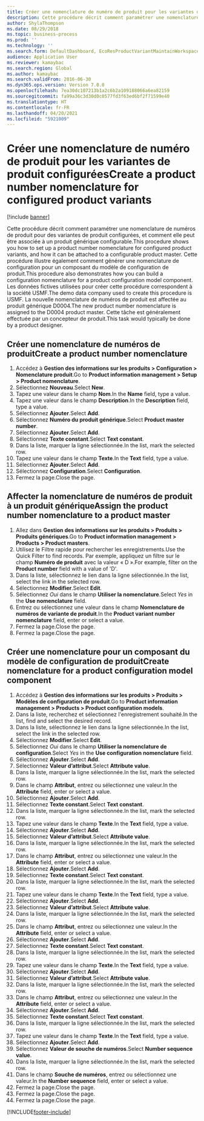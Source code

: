 ```yaml
---
title: Créer une nomenclature de numéro de produit pour les variantes de produit configurées
description: Cette procédure décrit comment paramétrer une nomenclature de numéros de produit pour des variantes de produit configurées, et comment elle peut être associée à un produit générique configurable.
author: ShylaThompson
ms.date: 08/29/2018
ms.topic: business-process
ms.prod: ''
ms.technology: ''
ms.search.form: DefaultDashboard, EcoResProductVariantMaintainWorkspace, EcoResNomenclature, EcoResProductListPage, EcoResProductDetails, PCProductConfigurationModelListPage, PCProductConfigurationModelDetails
audience: Application User
ms.reviewer: kamaybac
ms.search.region: Global
ms.author: kamaybac
ms.search.validFrom: 2016-06-30
ms.dyn365.ops.version: Version 7.0.0
ms.openlocfilehash: 7ea30dc107213b1a2c6b2a109188066a6ea82159
ms.sourcegitcommit: fa99a36c3d30d0c0577fd3f63ed6bf2f71599e40
ms.translationtype: HT
ms.contentlocale: fr-FR
ms.lasthandoff: 04/20/2021
ms.locfileid: "5921009"
---
```

# <a name="create-a-product-number-nomenclature-for-configured-product-variants"></a><span data-ttu-id="81c86-103">Créer une nomenclature de numéro de produit pour les variantes de produit configurées</span><span class="sxs-lookup"><span data-stu-id="81c86-103">Create a product number nomenclature for configured product variants</span></span>

[!include [banner](../../includes/banner.md)]

<span data-ttu-id="81c86-104">Cette procédure décrit comment paramétrer une nomenclature de numéros de produit pour des variantes de produit configurées, et comment elle peut être associée à un produit générique configurable.</span><span class="sxs-lookup"><span data-stu-id="81c86-104">This procedure shows you how to set up a product number nomenclature for configured product variants, and how it can be attached to a configurable product master.</span></span> <span data-ttu-id="81c86-105">Cette procédure illustre également comment générer une nomenclature de configuration pour un composant du modèle de configuration de produit.</span><span class="sxs-lookup"><span data-stu-id="81c86-105">This procedure also demonstrates how you can build a configuration nomenclature for a product configuration model component.</span></span> <span data-ttu-id="81c86-106">Les données fictives utilisées pour créer cette procédure correspondent à la société USMF.</span><span class="sxs-lookup"><span data-stu-id="81c86-106">The demo data company used to create this procedure is USMF.</span></span> <span data-ttu-id="81c86-107">La nouvelle nomenclature de numéros de produit est affectée au produit générique D0004.</span><span class="sxs-lookup"><span data-stu-id="81c86-107">The new product number nomenclature is assigned to the D0004 product master.</span></span> <span data-ttu-id="81c86-108">Cette tâche est généralement effectuée par un concepteur de produit.</span><span class="sxs-lookup"><span data-stu-id="81c86-108">This task would typically be done by a product designer.</span></span>

## <a name="create-a-product-number-nomenclature"></a><span data-ttu-id="81c86-109">Créer une nomenclature de numéros de produit</span><span class="sxs-lookup"><span data-stu-id="81c86-109">Create a product number nomenclature</span></span>

1. <span data-ttu-id="81c86-110">Accédez à **Gestion des informations sur les produits \> Configuration \> Nomenclature produit**.</span><span class="sxs-lookup"><span data-stu-id="81c86-110">Go to **Product information management \> Setup \> Product nomenclature**.</span></span>
1. <span data-ttu-id="81c86-111">Sélectionnez **Nouveau**.</span><span class="sxs-lookup"><span data-stu-id="81c86-111">Select **New**.</span></span>
1. <span data-ttu-id="81c86-112">Tapez une valeur dans le champ **Nom**.</span><span class="sxs-lookup"><span data-stu-id="81c86-112">In the **Name** field, type a value.</span></span>
1. <span data-ttu-id="81c86-113">Tapez une valeur dans le champ **Description**.</span><span class="sxs-lookup"><span data-stu-id="81c86-113">In the **Description** field, type a value.</span></span>
1. <span data-ttu-id="81c86-114">Sélectionnez **Ajouter**.</span><span class="sxs-lookup"><span data-stu-id="81c86-114">Select **Add**.</span></span>
1. <span data-ttu-id="81c86-115">Sélectionnez **Numéro du produit générique**.</span><span class="sxs-lookup"><span data-stu-id="81c86-115">Select **Product master number**.</span></span>
1. <span data-ttu-id="81c86-116">Sélectionnez **Ajouter**.</span><span class="sxs-lookup"><span data-stu-id="81c86-116">Select **Add**.</span></span>
1. <span data-ttu-id="81c86-117">Sélectionnez **Texte constant**.</span><span class="sxs-lookup"><span data-stu-id="81c86-117">Select **Text constant**.</span></span>
1. <span data-ttu-id="81c86-118">Dans la liste, marquer la ligne sélectionnée.</span><span class="sxs-lookup"><span data-stu-id="81c86-118">In the list, mark the selected row.</span></span>
1. <span data-ttu-id="81c86-119">Tapez une valeur dans le champ **Texte**.</span><span class="sxs-lookup"><span data-stu-id="81c86-119">In the **Text** field, type a value.</span></span>
1. <span data-ttu-id="81c86-120">Sélectionnez **Ajouter**.</span><span class="sxs-lookup"><span data-stu-id="81c86-120">Select **Add**.</span></span>
1. <span data-ttu-id="81c86-121">Sélectionnez **Configuration**.</span><span class="sxs-lookup"><span data-stu-id="81c86-121">Select **Configuration**.</span></span>
1. <span data-ttu-id="81c86-122">Fermez la page.</span><span class="sxs-lookup"><span data-stu-id="81c86-122">Close the page.</span></span>

## <a name="assign-the-product-number-nomenclature-to-a-product-master"></a><span data-ttu-id="81c86-123">Affecter la nomenclature de numéros de produit à un produit générique</span><span class="sxs-lookup"><span data-stu-id="81c86-123">Assign the product number nomenclature to a product master</span></span>

1. <span data-ttu-id="81c86-124">Allez dans **Gestion des informations sur les produits \> Produits \> Produits génériques**.</span><span class="sxs-lookup"><span data-stu-id="81c86-124">Go to **Product information management \> Products \> Product masters**.</span></span>
1. <span data-ttu-id="81c86-125">Utilisez le Filtre rapide pour rechercher les enregistrements.</span><span class="sxs-lookup"><span data-stu-id="81c86-125">Use the Quick Filter to find records.</span></span> <span data-ttu-id="81c86-126">Par exemple, appliquez un filtre sur le champ **Numéro de produit** avec la valeur « D ».</span><span class="sxs-lookup"><span data-stu-id="81c86-126">For example, filter on the **Product number** field with a value of 'D'.</span></span>
1. <span data-ttu-id="81c86-127">Dans la liste, sélectionnez le lien dans la ligne sélectionnée.</span><span class="sxs-lookup"><span data-stu-id="81c86-127">In the list, select the link in the selected row.</span></span>
1. <span data-ttu-id="81c86-128">Sélectionnez **Modifier**.</span><span class="sxs-lookup"><span data-stu-id="81c86-128">Select **Edit**.</span></span>
1. <span data-ttu-id="81c86-129">Sélectionnez *Oui* dans le champ **Utiliser la nomenclature**.</span><span class="sxs-lookup"><span data-stu-id="81c86-129">Select *Yes* in the **Use nomenclature** field.</span></span>
1. <span data-ttu-id="81c86-130">Entrez ou sélectionnez une valeur dans le champ **Nomenclature de numéros de variante de produit**.</span><span class="sxs-lookup"><span data-stu-id="81c86-130">In the **Product variant number nomenclature** field, enter or select a value.</span></span>
1. <span data-ttu-id="81c86-131">Fermez la page.</span><span class="sxs-lookup"><span data-stu-id="81c86-131">Close the page.</span></span>
1. <span data-ttu-id="81c86-132">Fermez la page.</span><span class="sxs-lookup"><span data-stu-id="81c86-132">Close the page.</span></span>

## <a name="create-nomenclature-for-a-product-configuration-model-component"></a><span data-ttu-id="81c86-133">Créer une nomenclature pour un composant du modèle de configuration de produit</span><span class="sxs-lookup"><span data-stu-id="81c86-133">Create nomenclature for a product configuration model component</span></span>

1. <span data-ttu-id="81c86-134">Accédez à **Gestion des informations sur les produits \> Produits \> Modèles de configuration de produit**.</span><span class="sxs-lookup"><span data-stu-id="81c86-134">Go to **Product information management \> Products \> Product configuration models**.</span></span>
1. <span data-ttu-id="81c86-135">Dans la liste, recherchez et sélectionnez l'enregistrement souhaité.</span><span class="sxs-lookup"><span data-stu-id="81c86-135">In the list, find and select the desired record.</span></span>
1. <span data-ttu-id="81c86-136">Dans la liste, sélectionnez le lien dans la ligne sélectionnée.</span><span class="sxs-lookup"><span data-stu-id="81c86-136">In the list, select the link in the selected row.</span></span>
1. <span data-ttu-id="81c86-137">Sélectionnez **Modifier**.</span><span class="sxs-lookup"><span data-stu-id="81c86-137">Select **Edit**.</span></span>
1. <span data-ttu-id="81c86-138">Sélectionnez *Oui* dans le champ **Utiliser la nomenclature de configuration**.</span><span class="sxs-lookup"><span data-stu-id="81c86-138">Select *Yes* in the **Use configuration nomenclature** field.</span></span>
1. <span data-ttu-id="81c86-139">Sélectionnez **Ajouter**.</span><span class="sxs-lookup"><span data-stu-id="81c86-139">Select **Add**.</span></span>
1. <span data-ttu-id="81c86-140">Sélectionnez **Valeur d’attribut**.</span><span class="sxs-lookup"><span data-stu-id="81c86-140">Select **Attribute value**.</span></span>
1. <span data-ttu-id="81c86-141">Dans la liste, marquer la ligne sélectionnée.</span><span class="sxs-lookup"><span data-stu-id="81c86-141">In the list, mark the selected row.</span></span>
1. <span data-ttu-id="81c86-142">Dans le champ **Attribut**, entrez ou sélectionnez une valeur.</span><span class="sxs-lookup"><span data-stu-id="81c86-142">In the **Attribute** field, enter or select a value.</span></span>
1. <span data-ttu-id="81c86-143">Sélectionnez **Ajouter**.</span><span class="sxs-lookup"><span data-stu-id="81c86-143">Select **Add**.</span></span>
1. <span data-ttu-id="81c86-144">Sélectionnez **Texte constant**.</span><span class="sxs-lookup"><span data-stu-id="81c86-144">Select **Text constant**.</span></span>
1. <span data-ttu-id="81c86-145">Dans la liste, marquer la ligne sélectionnée.</span><span class="sxs-lookup"><span data-stu-id="81c86-145">In the list, mark the selected row.</span></span>
1. <span data-ttu-id="81c86-146">Tapez une valeur dans le champ **Texte**.</span><span class="sxs-lookup"><span data-stu-id="81c86-146">In the **Text** field, type a value.</span></span>
1. <span data-ttu-id="81c86-147">Sélectionnez **Ajouter**.</span><span class="sxs-lookup"><span data-stu-id="81c86-147">Select **Add**.</span></span>
1. <span data-ttu-id="81c86-148">Sélectionnez **Valeur d’attribut**.</span><span class="sxs-lookup"><span data-stu-id="81c86-148">Select **Attribute value**.</span></span>
1. <span data-ttu-id="81c86-149">Dans la liste, marquer la ligne sélectionnée.</span><span class="sxs-lookup"><span data-stu-id="81c86-149">In the list, mark the selected row.</span></span>
1. <span data-ttu-id="81c86-150">Dans le champ **Attribut**, entrez ou sélectionnez une valeur.</span><span class="sxs-lookup"><span data-stu-id="81c86-150">In the **Attribute** field, enter or select a value.</span></span>
1. <span data-ttu-id="81c86-151">Sélectionnez **Ajouter**.</span><span class="sxs-lookup"><span data-stu-id="81c86-151">Select **Add**.</span></span>
1. <span data-ttu-id="81c86-152">Sélectionnez **Texte constant**.</span><span class="sxs-lookup"><span data-stu-id="81c86-152">Select **Text constant**.</span></span>
1. <span data-ttu-id="81c86-153">Dans la liste, marquer la ligne sélectionnée.</span><span class="sxs-lookup"><span data-stu-id="81c86-153">In the list, mark the selected row.</span></span>
1. <span data-ttu-id="81c86-154">Tapez une valeur dans le champ **Texte**.</span><span class="sxs-lookup"><span data-stu-id="81c86-154">In the **Text** field, type a value.</span></span>
1. <span data-ttu-id="81c86-155">Sélectionnez **Ajouter**.</span><span class="sxs-lookup"><span data-stu-id="81c86-155">Select **Add**.</span></span>
1. <span data-ttu-id="81c86-156">Sélectionnez **Valeur d’attribut**.</span><span class="sxs-lookup"><span data-stu-id="81c86-156">Select **Attribute value**.</span></span>
1. <span data-ttu-id="81c86-157">Dans la liste, marquer la ligne sélectionnée.</span><span class="sxs-lookup"><span data-stu-id="81c86-157">In the list, mark the selected row.</span></span>
1. <span data-ttu-id="81c86-158">Dans le champ **Attribut**, entrez ou sélectionnez une valeur.</span><span class="sxs-lookup"><span data-stu-id="81c86-158">In the **Attribute** field, enter or select a value.</span></span>
1. <span data-ttu-id="81c86-159">Sélectionnez **Ajouter**.</span><span class="sxs-lookup"><span data-stu-id="81c86-159">Select **Add**.</span></span>
1. <span data-ttu-id="81c86-160">Sélectionnez **Texte constant**.</span><span class="sxs-lookup"><span data-stu-id="81c86-160">Select **Text constant**.</span></span>
1. <span data-ttu-id="81c86-161">Dans la liste, marquer la ligne sélectionnée.</span><span class="sxs-lookup"><span data-stu-id="81c86-161">In the list, mark the selected row.</span></span>
1. <span data-ttu-id="81c86-162">Tapez une valeur dans le champ **Texte**.</span><span class="sxs-lookup"><span data-stu-id="81c86-162">In the **Text** field, type a value.</span></span>
1. <span data-ttu-id="81c86-163">Sélectionnez **Ajouter**.</span><span class="sxs-lookup"><span data-stu-id="81c86-163">Select **Add**.</span></span>
1. <span data-ttu-id="81c86-164">Sélectionnez **Valeur d’attribut**.</span><span class="sxs-lookup"><span data-stu-id="81c86-164">Select **Attribute value**.</span></span>
1. <span data-ttu-id="81c86-165">Dans la liste, marquer la ligne sélectionnée.</span><span class="sxs-lookup"><span data-stu-id="81c86-165">In the list, mark the selected row.</span></span>
1. <span data-ttu-id="81c86-166">Dans le champ **Attribut**, entrez ou sélectionnez une valeur.</span><span class="sxs-lookup"><span data-stu-id="81c86-166">In the **Attribute** field, enter or select a value.</span></span>
1. <span data-ttu-id="81c86-167">Sélectionnez **Ajouter**.</span><span class="sxs-lookup"><span data-stu-id="81c86-167">Select **Add**.</span></span>
1. <span data-ttu-id="81c86-168">Sélectionnez **Texte constant**.</span><span class="sxs-lookup"><span data-stu-id="81c86-168">Select **Text constant**.</span></span>
1. <span data-ttu-id="81c86-169">Dans la liste, marquer la ligne sélectionnée.</span><span class="sxs-lookup"><span data-stu-id="81c86-169">In the list, mark the selected row.</span></span>
1. <span data-ttu-id="81c86-170">Tapez une valeur dans le champ **Texte**.</span><span class="sxs-lookup"><span data-stu-id="81c86-170">In the **Text** field, type a value.</span></span>
1. <span data-ttu-id="81c86-171">Sélectionnez **Ajouter**.</span><span class="sxs-lookup"><span data-stu-id="81c86-171">Select **Add**.</span></span>
1. <span data-ttu-id="81c86-172">Sélectionnez **Valeur de souche de numéros**.</span><span class="sxs-lookup"><span data-stu-id="81c86-172">Select **Number sequence value**.</span></span>
1. <span data-ttu-id="81c86-173">Dans la liste, marquer la ligne sélectionnée.</span><span class="sxs-lookup"><span data-stu-id="81c86-173">In the list, mark the selected row.</span></span>
1. <span data-ttu-id="81c86-174">Dans le champ **Souche de numéros**, entrez ou sélectionnez une valeur.</span><span class="sxs-lookup"><span data-stu-id="81c86-174">In the **Number sequence** field, enter or select a value.</span></span>
1. <span data-ttu-id="81c86-175">Fermez la page.</span><span class="sxs-lookup"><span data-stu-id="81c86-175">Close the page.</span></span>
1. <span data-ttu-id="81c86-176">Fermez la page.</span><span class="sxs-lookup"><span data-stu-id="81c86-176">Close the page.</span></span>
1. <span data-ttu-id="81c86-177">Fermez la page.</span><span class="sxs-lookup"><span data-stu-id="81c86-177">Close the page.</span></span>

[!INCLUDE[footer-include](../../../includes/footer-banner.md)]